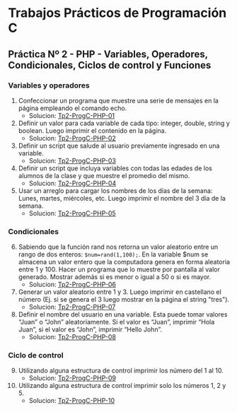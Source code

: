 # Trabajos Prácticos de Programación C
## Práctica Nº 2 - PHP - Variables, Operadores, Condicionales, Ciclos de control y Funciones
### Variables y operadores

1. Confeccionar un programa que muestre una serie de mensajes en la página empleando el comando echo.
    * Solucion: [Tp2-ProgC-PHP-01](http://progc.epizy.com/Tp2-ProgC/Tp2-ProgC-PHP-01/punto-PHP-01.php)
2. Definir un valor para cada variable de cada tipo: integer, double, string y boolean. Luego imprimir el contenido en la página.
    * Solucion: [Tp2-ProgC-PHP-02](http://progc.epizy.com/Tp2-ProgC/Tp2-ProgC-PHP-02/punto-PHP-02.php)
3. Definir un script que salude al usuario previamente ingresado en una variable.
	* Solucion: [Tp2-ProgC-PHP-03](http://progc.epizy.com/Tp2-ProgC/Tp2-ProgC-PHP-03/punto-PHP-03.php)
4. Definir un script que incluya variables con todas las edades de los alumnos de la clase y que muestre el promedio del mismo.
	* Solucion: [Tp2-ProgC-PHP-04](http://progc.epizy.com/Tp2-ProgC/Tp2-ProgC-PHP-04/punto-PHP-04.php)
5. Usar un arreglo para cargar los nombres de los días de la semana: Lunes, martes, miércoles, etc. Luego imprimir el nombre del 3 día de la semana.
	* Solucion: [Tp2-ProgC-PHP-05](http://progc.epizy.com/Tp2-ProgC/Tp2-ProgC-PHP-05/punto-PHP-05.php)

### Condicionales
6. Sabiendo que la función rand nos retorna un valor aleatorio entre un rango de dos enteros: `$num=rand(1,100);`. En la variable $num se almacena un valor entero que la computadora genera en forma aleatoria entre 1 y 100. Hacer un programa que lo muestre por pantalla al valor generado. Mostrar además si es menor o igual a 50 o si es mayor. 
	* Solucion: [Tp2-ProgC-PHP-06](http://progc.epizy.com/Tp2-ProgC/Tp2-ProgC-PHP-06/punto-PHP-06.php)
7. Generar un valor aleatorio entre 1 y 3. Luego imprimir en castellano el número (Ej. si se genera el 3 luego mostrar en la página el string "tres").
	* Solucion: [Tp2-ProgC-PHP-07](http://progc.epizy.com/Tp2-ProgC/Tp2-ProgC-PHP-07/punto-PHP-07.php)
8. Definir el nombre del usuario en una variable. Esta puede tomar valores “Juan” o “John” aleatoriamente. Si el valor es “Juan”, imprimir “Hola Juan”, si el valor es “John”, imprimir “Hello John”.
	* Solucion: [Tp2-ProgC-PHP-08](http://progc.epizy.com/Tp2-ProgC/Tp2-ProgC-PHP-08/punto-PHP-08.php)

### Ciclo de control
9. Utilizando alguna estructura de control imprimir los número del 1 al 10.
	* Solucion: [Tp2-ProgC-PHP-09](http://progc.epizy.com/Tp2-ProgC/Tp2-ProgC-PHP-09/punto-PHP-09.php)
10. Utilizando alguna estructura de control imprimir solo los números 1, 2 y 5.
	* Solucion: [Tp2-ProgC-PHP-10](http://progc.epizy.com/Tp2-ProgC/Tp2-ProgC-PHP-09/punto-PHP-10.php)